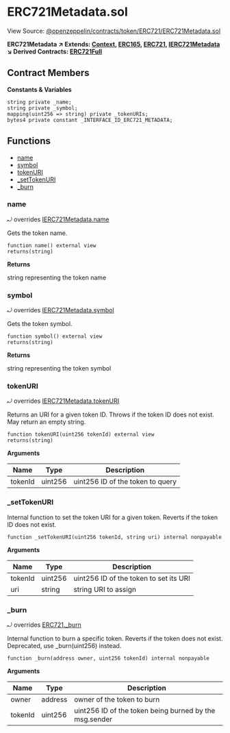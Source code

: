 # ERC721Metadata.sol

View Source: [@openzeppelin/contracts/token/ERC721/ERC721Metadata.sol](https://github.com/Dapp-Wizards/Avastars-Contracts/blob/master/@openzeppelin/contracts/token/ERC721/ERC721Metadata.sol)

**ERC721Metadata** **↗ Extends: [Context](Context.md), [ERC165](ERC165.md), [ERC721](ERC721.md), [IERC721Metadata](IERC721Metadata.md)**
**↘ Derived Contracts: [ERC721Full](ERC721Full.md)**

## Contract Members
**Constants & Variables**

```solidity
string private _name;
string private _symbol;
mapping(uint256 => string) private _tokenURIs;
bytes4 private constant _INTERFACE_ID_ERC721_METADATA;

```

## **Functions**

- [name](#name)
- [symbol](#symbol)
- [tokenURI](#tokenuri)
- [_setTokenURI](#_settokenuri)
- [_burn](#_burn)

### name

⤾ overrides [IERC721Metadata.name](IERC721Metadata.md#name)

Gets the token name.

```solidity
function name() external view
returns(string)
```

**Returns**

string representing the token name

### symbol

⤾ overrides [IERC721Metadata.symbol](IERC721Metadata.md#symbol)

Gets the token symbol.

```solidity
function symbol() external view
returns(string)
```

**Returns**

string representing the token symbol

### tokenURI

⤾ overrides [IERC721Metadata.tokenURI](IERC721Metadata.md#tokenuri)

Returns an URI for a given token ID.
Throws if the token ID does not exist. May return an empty string.

```solidity
function tokenURI(uint256 tokenId) external view
returns(string)
```

**Arguments**

| Name        | Type           | Description  |
| ------------- |------------- | -----|
| tokenId | uint256 | uint256 ID of the token to query | 

### _setTokenURI

Internal function to set the token URI for a given token.
Reverts if the token ID does not exist.

```solidity
function _setTokenURI(uint256 tokenId, string uri) internal nonpayable
```

**Arguments**

| Name        | Type           | Description  |
| ------------- |------------- | -----|
| tokenId | uint256 | uint256 ID of the token to set its URI | 
| uri | string | string URI to assign | 

### _burn

⤾ overrides [ERC721._burn](ERC721.md#_burn)

Internal function to burn a specific token.
Reverts if the token does not exist.
Deprecated, use _burn(uint256) instead.

```solidity
function _burn(address owner, uint256 tokenId) internal nonpayable
```

**Arguments**

| Name        | Type           | Description  |
| ------------- |------------- | -----|
| owner | address | owner of the token to burn | 
| tokenId | uint256 | uint256 ID of the token being burned by the msg.sender | 

